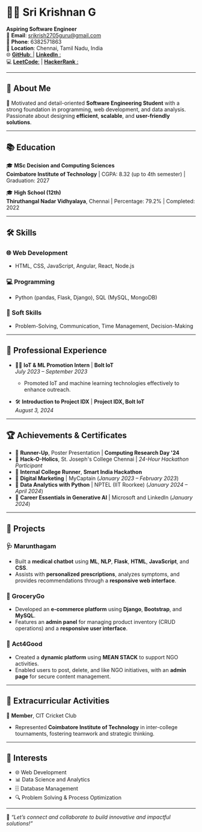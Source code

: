 # 👨‍💻 Sri Krishnan G  
**Aspiring Software Engineer**  
📧 **Email**: [srikrish2705guru@gmail.com](mailto:srikrish2705guru@gmail.com)  
📱 **Phone**: 6382571863  
📍 **Location**: Chennai, Tamil Nadu, India  
🌐  [**GitHub**: ](https://github.com/Sri-Krishnan007) | [**LinkedIn** : ](https://www.linkedin.com/in/sri-krishnan-g-a9b1b1273/)  
💻  [**LeetCode**:](https://leetcode.com/u/sri-krishnan007/) |  [**HackerRank** :](https://www.hackerrank.com/profile/srikrish2705guru)

---

## 🎯 **About Me**  
🚀 Motivated and detail-oriented **Software Engineering Student** with a strong foundation in programming, web development, and data analysis. Passionate about designing **efficient**, **scalable**, and **user-friendly solutions**.  

---

## 📚 **Education**  
🎓 **MSc Decision and Computing Sciences**  
**Coimbatore Institute of Technology** | CGPA: 8.32 (up to 4th semester) | Graduation: 2027  

🎓 **High School (12th)**  
**Thiruthangal Nadar Vidhyalaya**, Chennai | Percentage: 79.2% | Completed: 2022  

---

## 🛠️ **Skills**  
### 🌐 Web Development  
- HTML, CSS, JavaScript, Angular, React, Node.js  

### 💻 Programming  
- Python (pandas, Flask, Django), SQL (MySQL, MongoDB)  

### 🌟 Soft Skills  
- Problem-Solving, Communication, Time Management, Decision-Making  

---

## 📌 **Professional Experience**  
- 🧑‍💼 **IoT & ML Promotion Intern** | **Bolt IoT**  
  *July 2023 – September 2023*  
  - Promoted IoT and machine learning technologies effectively to enhance outreach.  

- 🛠️ **Introduction to Project IDX** | **Project IDX, Bolt IoT**  
  *August 3, 2024*  

---

## 🏆 **Achievements & Certificates**  
- 🥈 **Runner-Up**, Poster Presentation | **Computing Research Day '24**  
- 🏅 **Hack-O-Holics**, St. Joseph's College Chennai | *24-Hour Hackathon Participant*  
- 🥈 **Internal College Runner**, **Smart India Hackathon**  
- 📜 **Digital Marketing** | MyCaptain (*January 2023 – February 2023*)  
- 📜 **Data Analytics with Python** | NPTEL (IIT Roorkee) (*January 2024 – April 2024*)  
- 📜 **Career Essentials in Generative AI** | Microsoft and LinkedIn (*January 2024*)  

---

## 🔨 **Projects**  
### 🩺 **Marunthagam**  
- Built a **medical chatbot** using **ML**, **NLP**, **Flask**, **HTML**, **JavaScript**, and **CSS**.  
- Assists with **personalized prescriptions**, analyzes symptoms, and provides recommendations through a **responsive web interface**.  

### 🛒 **GroceryGo**  
- Developed an **e-commerce platform** using **Django**, **Bootstrap**, and **MySQL**.  
- Features an **admin panel** for managing product inventory (CRUD operations) and a **responsive user interface**.  

### 💙 **Act4Good**  
- Created a **dynamic platform** using **MEAN STACK** to support NGO activities.  
- Enabled users to post, delete, and like NGO initiatives, with an **admin page** for secure content management.  

---

## 🌟 **Extracurricular Activities**  
🏏 **Member**, CIT Cricket Club  
- Represented **Coimbatore Institute of Technology** in inter-college tournaments, fostering teamwork and strategic thinking.  

---

## 🎯 **Interests**  
- 🌐 Web Development  
- 📊 Data Science and Analytics  
- 🗄️ Database Management  
- 🔍 Problem Solving & Process Optimization  

---

🌟 *“Let’s connect and collaborate to build innovative and impactful solutions!”*
